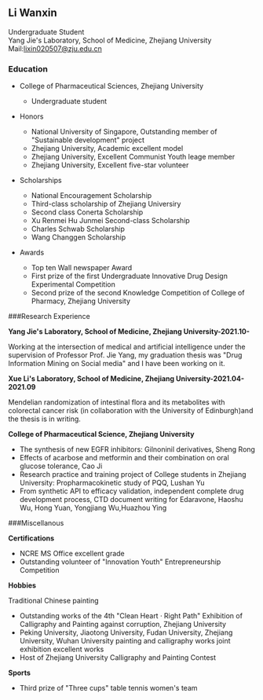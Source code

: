 ## Li Wanxin

Undergraduate Student  
Yang Jie's Laboratory, School of Medicine, Zhejiang University  
Mail:lixin020507@zju.edu.cn

### Education

* College of Pharmaceutical Sciences, Zhejiang University
  * Undergraduate student  


* Honors
  * National University of Singapore, Outstanding member of "Sustainable development" project
  * Zhejiang University, Academic excellent model
  * Zhejiang University, Excellent Communist Youth leage member
  * Zhejiang University, Excellent five-star volunteer


* Scholarships
  * National Encouragement Scholarship
  * Third-class scholarship of Zhejiang Universiry
  * Second class Conerta Scholarship
  * Xu Renmei Hu Junmei Second-class Scholarship
  * Charles Schwab Scholarship
  * Wang Changgen Scholarship


* Awards
  * Top ten Wall newspaper Award
  * First prize of the first Undergraduate Innovative Drug Design Experimental Competition
  * Second prize of the second Knowledge Competition of College of Pharmacy, Zhejiang University

###Research Experience


**Yang Jie's Laboratory, School of Medicine, Zhejiang University-2021.10-**

Working at the intersection of medical and artificial intelligence under the supervision of Professor Prof. Jie Yang, my graduation thesis was "Drug Information Mining on Social media" and I have been working on it.

**Xue Li's Laboratory, School of Medicine, Zhejiang University-2021.04-2021.09**

Mendelian randomization of intestinal flora and its metabolites with colorectal cancer risk (in collaboration with the University of Edinburgh)and the thesis is in writing. 

**College of Pharmaceutical Science, Zhejiang University**

* The synthesis of new EGFR inhibitors: Gilnoninil derivatives, Sheng Rong
* Effects of acarbose and metformin and their combination on oral glucose tolerance, Cao Ji
* Research practice and training project of College students in Zhejiang University: Propharmacokinetic study of PQQ, Lushan Yu
* From synthetic API to efficacy validation, independent complete drug development process, CTD document writing for Edaravone, Haoshu Wu, Hong Yuan, Yongjiang Wu,Huazhou Ying

###Miscellanous

**Certifications**
* NCRE MS Office excellent grade
* Outstanding volunteer of "Innovation Youth" Entrepreneurship Competition

**Hobbies**

Traditional Chinese painting
* Outstanding works of the 4th "Clean Heart · Right Path" Exhibition of Calligraphy and Painting against corruption, Zhejiang University
* Peking University, Jiaotong University, Fudan University, Zhejiang University, Wuhan University painting and calligraphy works joint exhibition excellent works
* Host of Zhejiang University Calligraphy and Painting Contest

**Sports**

* Third prize of "Three cups" table tennis women's team


